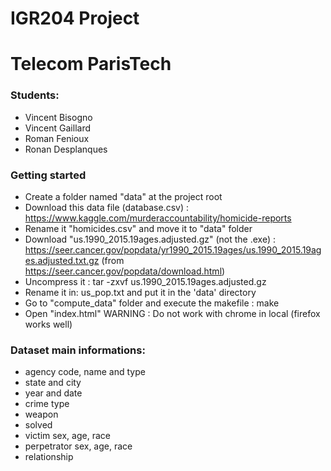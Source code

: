 # IGR204 Project
# Telecom ParisTech

### Students:
* Vincent Bisogno
* Vincent Gaillard
* Roman Fenioux
* Ronan Desplanques

### Getting started
* Create a folder named "data" at the project root
* Download this data file (database.csv) : https://www.kaggle.com/murderaccountability/homicide-reports
* Rename it "homicides.csv" and move it to "data" folder
* Download "us.1990_2015.19ages.adjusted.gz" (not the .exe) : https://seer.cancer.gov/popdata/yr1990_2015.19ages/us.1990_2015.19ages.adjusted.txt.gz (from https://seer.cancer.gov/popdata/download.html)
* Uncompress it : tar -zxvf us.1990_2015.19ages.adjusted.gz
* Rename it in: us_pop.txt and put it in the 'data' directory
* Go to "compute_data" folder and execute the makefile : make
* Open "index.html" WARNING : Do not work with chrome in local (firefox works well)

### Dataset main informations:
* agency code, name and type
* state and city
* year and date
* crime type
* weapon
* solved
* victim sex, age, race
* perpetrator sex, age, race
* relationship
